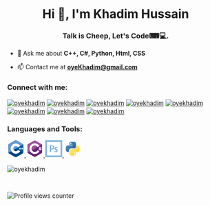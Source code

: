 <h1 align="center">Hi 👋, I'm Khadim Hussain</h1>
<h3 align="center">Talk is Cheep, Let's Code⌨💻.</h3>

- 💬 Ask me about **C++, C#, Python, Html, CSS**

- 📫 Contact me at **oyeKhadim@gmail.com**

<h3 align="left">Connect with me:</h3>
<p align="left">
<a href="https://twitter.com/oyekhadim" target="blank"><img align="center" src="https://raw.githubusercontent.com/rahuldkjain/github-profile-readme-generator/master/src/images/icons/Social/twitter.svg" alt="oyekhadim" height="30" width="40" /></a>
<a href="https://linkedin.com/in/oyekhadim" target="blank"><img align="center" src="https://raw.githubusercontent.com/rahuldkjain/github-profile-readme-generator/master/src/images/icons/Social/linked-in-alt.svg" alt="oyekhadim" height="30" width="40" /></a>
<a href="https://stackoverflow.com/users/oyekhadim" target="blank"><img align="center" src="https://raw.githubusercontent.com/rahuldkjain/github-profile-readme-generator/master/src/images/icons/Social/stack-overflow.svg" alt="oyekhadim" height="30" width="40" /></a>
<a href="https://fb.com/oyekhadim" target="blank"><img align="center" src="https://raw.githubusercontent.com/rahuldkjain/github-profile-readme-generator/master/src/images/icons/Social/facebook.svg" alt="oyekhadim" height="30" width="40" /></a>
<a href="https://instagram.com/oyekhadim" target="blank"><img align="center" src="https://raw.githubusercontent.com/rahuldkjain/github-profile-readme-generator/master/src/images/icons/Social/instagram.svg" alt="oyekhadim" height="30" width="40" /></a>
<a href="https://www.hackerrank.com/oyekhadim" target="blank"><img align="center" src="https://raw.githubusercontent.com/rahuldkjain/github-profile-readme-generator/master/src/images/icons/Social/hackerrank.svg" alt="oyekhadim" height="30" width="40" /></a>
<a href="https://www.leetcode.com/oyekhadim" target="blank"><img align="center" src="https://raw.githubusercontent.com/rahuldkjain/github-profile-readme-generator/master/src/images/icons/Social/leet-code.svg" alt="oyekhadim" height="30" width="40" /></a>
<a href="https://www.hackerearth.com/oyekhadim" target="blank"><img align="center" src="https://raw.githubusercontent.com/rahuldkjain/github-profile-readme-generator/master/src/images/icons/Social/hackerearth.svg" alt="oyekhadim" height="30" width="40" /></a>
</p>

<h3 align="left">Languages and Tools:</h3>
<p align="left"> <a href="https://www.w3schools.com/cpp/" target="_blank" rel="noreferrer"> <img src="https://raw.githubusercontent.com/devicons/devicon/master/icons/cplusplus/cplusplus-original.svg" alt="cplusplus" width="40" height="40"/> </a> <a href="https://www.w3schools.com/cs/" target="_blank" rel="noreferrer"> <img src="https://raw.githubusercontent.com/devicons/devicon/master/icons/csharp/csharp-original.svg" alt="csharp" width="40" height="40"/> </a> <a href="https://www.photoshop.com/en" target="_blank" rel="noreferrer"> <img src="https://raw.githubusercontent.com/devicons/devicon/master/icons/photoshop/photoshop-line.svg" alt="photoshop" width="40" height="40"/> </a> <a href="https://www.python.org" target="_blank" rel="noreferrer"> <img src="https://raw.githubusercontent.com/devicons/devicon/master/icons/python/python-original.svg" alt="python" width="40" height="40"/> </a> </p>

<p><img align="center" src="https://github-readme-stats.vercel.app/api/top-langs?username=oyekhadim&show_icons=true&locale=en&layout=compact" alt="oyekhadim" /></p>

<br/>  

![Profile views counter](https://komarev.com/ghpvc/?username=oyeKhadim&&style=circle)  

  

<br/>  
